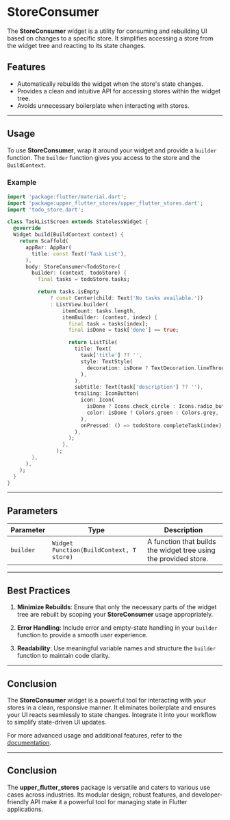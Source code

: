 # StoreConsumer

The **StoreConsumer** widget is a utility for consuming and rebuilding UI based on changes to a specific store. It simplifies accessing a store from the widget tree and reacting to its state changes.

## Features

- Automatically rebuilds the widget when the store's state changes.
- Provides a clean and intuitive API for accessing stores within the widget tree.
- Avoids unnecessary boilerplate when interacting with stores.

---

## Usage

To use **StoreConsumer**, wrap it around your widget and provide a `builder` function. The `builder` function gives you access to the store and the `BuildContext`.

### Example

```dart
import 'package:flutter/material.dart';
import 'package:upper_flutter_stores/upper_flutter_stores.dart';
import 'todo_store.dart';

class TaskListScreen extends StatelessWidget {
  @override
  Widget build(BuildContext context) {
    return Scaffold(
      appBar: AppBar(
        title: const Text('Task List'),
      ),
      body: StoreConsumer<TodoStore>(
        builder: (context, todoStore) {
          final tasks = todoStore.tasks;

          return tasks.isEmpty
              ? const Center(child: Text('No tasks available.'))
              : ListView.builder(
                  itemCount: tasks.length,
                  itemBuilder: (context, index) {
                    final task = tasks[index];
                    final isDone = task['done'] == true;

                    return ListTile(
                      title: Text(
                        task['title'] ?? '',
                        style: TextStyle(
                          decoration: isDone ? TextDecoration.lineThrough : null,
                        ),
                      ),
                      subtitle: Text(task['description'] ?? ''),
                      trailing: IconButton(
                        icon: Icon(
                          isDone ? Icons.check_circle : Icons.radio_button_unchecked,
                          color: isDone ? Colors.green : Colors.grey,
                        ),
                        onPressed: () => todoStore.completeTask(index),
                      ),
                    );
                  },
                );
        },
      ),
    );
  }
}
```

---

## Parameters

| Parameter | Type                                     | Description                                                      |
| --------- | ---------------------------------------- | ---------------------------------------------------------------- |
| `builder` | `Widget Function(BuildContext, T store)` | A function that builds the widget tree using the provided store. |

---

## Best Practices

1. **Minimize Rebuilds**: Ensure that only the necessary parts of the widget tree are rebuilt by scoping your **StoreConsumer** usage appropriately.

2. **Error Handling**: Include error and empty-state handling in your `builder` function to provide a smooth user experience.

3. **Readability**: Use meaningful variable names and structure the `builder` function to maintain code clarity.

---

## Conclusion

The **StoreConsumer** widget is a powerful tool for interacting with your stores in a clean, responsive manner. It eliminates boilerplate and ensures your UI reacts seamlessly to state changes. Integrate it into your workflow to simplify state-driven UI updates.

For more advanced usage and additional features, refer to the [documentation](https://github.com/upperdo/upper_flutter_stores).

---

## Conclusion
The **upper_flutter_stores** package is versatile and caters to various use cases across industries. Its modular design, robust features, and developer-friendly API make it a powerful tool for managing state in Flutter applications.
